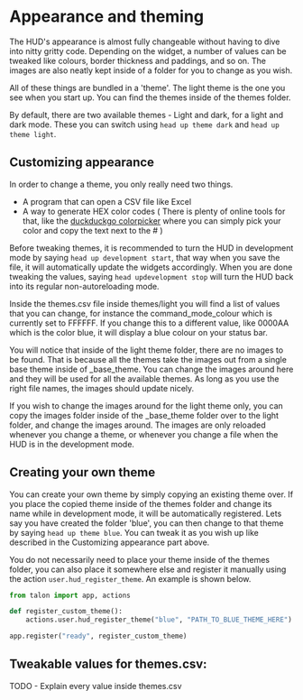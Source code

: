 # Appearance and theming

The HUD's appearance is almost fully changeable without having to dive into nitty gritty code. Depending on the widget, a number of values can be tweaked like colours, border thickness and paddings, and so on. The images are also neatly kept inside of a folder for you to change as you wish. 

All of these things are bundled in a 'theme'. The light theme is the one you see when you start up. You can find the themes inside of the themes folder.

By default, there are two available themes - Light and dark, for a light and dark mode. These you can switch using `head up theme dark` and `head up theme light`.

## Customizing appearance

In order to change a theme, you only really need two things.
- A program that can open a CSV file like Excel
- A way to generate HEX color codes ( There is plenty of online tools for that, like the [duckduckgo colorpicker](https://duckduckgo.com/?q=color+picker&t=h_&ia=answer) where you can simply pick your color and copy the text next to the # )

Before tweaking themes, it is recommended to turn the HUD in development mode by saying `head up development start`, that way when you save the file, it will automatically update the widgets accordingly. When you are done tweaking the values, saying `head updevelopment stop` will turn the HUD back into its regular
non-autoreloading mode.

Inside the themes.csv file inside themes/light you will find a list of values that you can change, for instance the command_mode_colour which is currently set to FFFFFF. If you change this to a different value, like 0000AA which is the color blue, it will display a blue colour on your status bar.

You will notice that inside of the light theme folder, there are no images to be found. That is because all the themes take the images out from a single base theme inside of _base_theme. You can change the images around here and they will be used for all the available themes. As long as you use the right file names, the images should update nicely.

If you wish to change the images around for the light theme only, you can copy the images folder inside of the _base_theme folder over to the light folder, and change the images around. The images are only reloaded whenever you change a theme, or whenever you change a file when the HUD is in the development mode.

## Creating your own theme

You can create your own theme by simply copying an existing theme over. If you place the copied theme inside of the themes folder and change its name while in development mode, it will be automatically registered. Lets say you have created the folder 'blue', you can then change to that theme by saying `head up theme blue`. You can tweak it as you wish up like described in the Customizing appearance part above.

You do not necessarily need to place your theme inside of the themes folder, you can also place it somewhere else and register it manually using the action `user.hud_register_theme`. An example is shown below.

```python
from talon import app, actions

def register_custom_theme():
    actions.user.hud_register_theme("blue", "PATH_TO_BLUE_THEME_HERE")

app.register("ready", register_custom_theme)
```

## Tweakable values for themes.csv:

TODO - Explain every value inside themes.csv